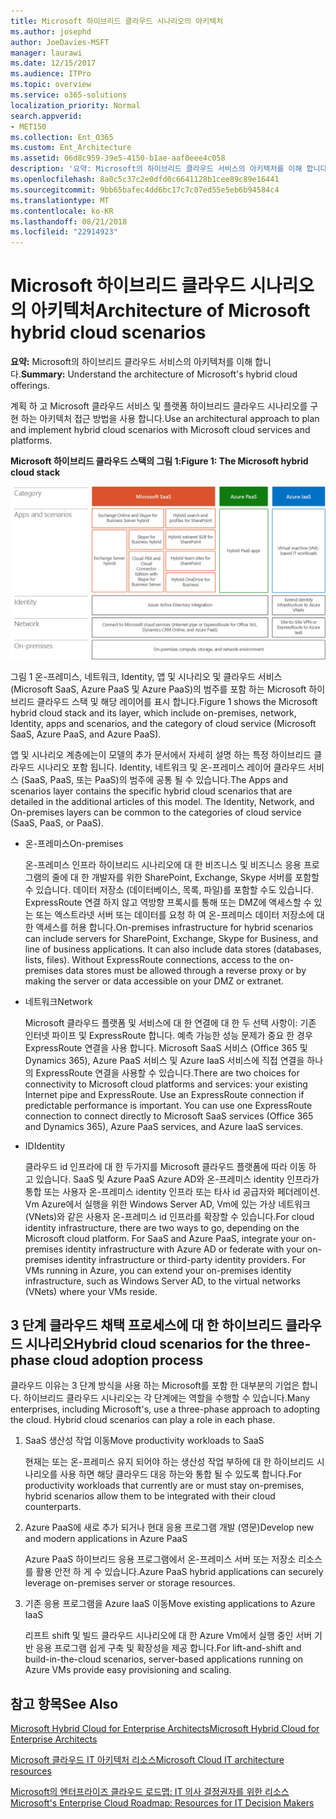 ```yaml
---
title: Microsoft 하이브리드 클라우드 시나리오의 아키텍처
ms.author: josephd
author: JoeDavies-MSFT
manager: laurawi
ms.date: 12/15/2017
ms.audience: ITPro
ms.topic: overview
ms.service: o365-solutions
localization_priority: Normal
search.appverid:
- MET150
ms.collection: Ent_O365
ms.custom: Ent_Architecture
ms.assetid: 06d8c959-39e5-4150-b1ae-aaf0eee4c058
description: '요약: Microsoft의 하이브리드 클라우드 서비스의 아키텍처를 이해 합니다.'
ms.openlocfilehash: 8a0c5c37c2e0dfd0c6641128b1cee89c89e16441
ms.sourcegitcommit: 9bb65bafec4dd6bc17c7c07ed55e5eb6b94584c4
ms.translationtype: MT
ms.contentlocale: ko-KR
ms.lasthandoff: 08/21/2018
ms.locfileid: "22914923"
---
```

# <a name="architecture-of-microsoft-hybrid-cloud-scenarios"></a><span data-ttu-id="3e4e0-103">Microsoft 하이브리드 클라우드 시나리오의 아키텍처</span><span class="sxs-lookup"><span data-stu-id="3e4e0-103">Architecture of Microsoft hybrid cloud scenarios</span></span>

 <span data-ttu-id="3e4e0-104">**요약:** Microsoft의 하이브리드 클라우드 서비스의 아키텍처를 이해 합니다.</span><span class="sxs-lookup"><span data-stu-id="3e4e0-104">**Summary:** Understand the architecture of Microsoft's hybrid cloud offerings.</span></span>
  
<span data-ttu-id="3e4e0-105">계획 하 고 Microsoft 클라우드 서비스 및 플랫폼 하이브리드 클라우드 시나리오를 구현 하는 아키텍처 접근 방법을 사용 합니다.</span><span class="sxs-lookup"><span data-stu-id="3e4e0-105">Use an architectural approach to plan and implement hybrid cloud scenarios with Microsoft cloud services and platforms.</span></span>
  
<span data-ttu-id="3e4e0-106">**Microsoft 하이브리드 클라우드 스택의 그림 1:**</span><span class="sxs-lookup"><span data-stu-id="3e4e0-106">**Figure 1: The Microsoft hybrid cloud stack**</span></span>

![Microsoft 하이브리드 클라우드 스택](media/Hybrid-Poster/Hybrid-Cloud-Stack.png)
  
<span data-ttu-id="3e4e0-108">그림 1 온-프레미스, 네트워크, Identity, 앱 및 시나리오 및 클라우드 서비스 (Microsoft SaaS, Azure PaaS 및 Azure PaaS)의 범주를 포함 하는 Microsoft 하이브리드 클라우드 스택 및 해당 레이어를 표시 합니다.</span><span class="sxs-lookup"><span data-stu-id="3e4e0-108">Figure 1 shows the Microsoft hybrid cloud stack and its layer, which include on-premises, network, Identity, apps and scenarios, and the category of cloud service (Microsoft SaaS, Azure PaaS, and Azure PaaS).</span></span>
  
<span data-ttu-id="3e4e0-p101">앱 및 시나리오 계층에는이 모델의 추가 문서에서 자세히 설명 하는 특정 하이브리드 클라우드 시나리오 포함 됩니다. Identity, 네트워크 및 온-프레미스 레이어 클라우드 서비스 (SaaS, PaaS, 또는 PaaS)의 범주에 공통 될 수 있습니다.</span><span class="sxs-lookup"><span data-stu-id="3e4e0-p101">The Apps and scenarios layer contains the specific hybrid cloud scenarios that are detailed in the additional articles of this model. The Identity, Network, and On-premises layers can be common to the categories of cloud service (SaaS, PaaS, or PaaS).</span></span>
  
- <span data-ttu-id="3e4e0-111">온-프레미스</span><span class="sxs-lookup"><span data-stu-id="3e4e0-111">On-premises</span></span>
    
    <span data-ttu-id="3e4e0-p102">온-프레미스 인프라 하이브리드 시나리오에 대 한 비즈니스 및 비즈니스 응용 프로그램의 줄에 대 한 개발자를 위한 SharePoint, Exchange, Skype 서버를 포함할 수 있습니다. 데이터 저장소 (데이터베이스, 목록, 파일)를 포함할 수도 있습니다. ExpressRoute 연결 하지 않고 역방향 프록시를 통해 또는 DMZ에 액세스할 수 있는 또는 엑스트라넷 서버 또는 데이터를 요청 하 여 온-프레미스 데이터 저장소에 대 한 액세스를 허용 합니다.</span><span class="sxs-lookup"><span data-stu-id="3e4e0-p102">On-premises infrastructure for hybrid scenarios can include servers for SharePoint, Exchange, Skype for Business, and line of business applications. It can also include data stores (databases, lists, files). Without ExpressRoute connections, access to the on-premises data stores must be allowed through a reverse proxy or by making the server or data accessible on your DMZ or extranet.</span></span>
    
- <span data-ttu-id="3e4e0-115">네트워크</span><span class="sxs-lookup"><span data-stu-id="3e4e0-115">Network</span></span>
    
    <span data-ttu-id="3e4e0-p103">Microsoft 클라우드 플랫폼 및 서비스에 대 한 연결에 대 한 두 선택 사항이: 기존 인터넷 파이프 및 ExpressRoute 합니다. 예측 가능한 성능 문제가 중요 한 경우 ExpressRoute 연결을 사용 합니다. Microsoft SaaS 서비스 (Office 365 및 Dynamics 365), Azure PaaS 서비스 및 Azure IaaS 서비스에 직접 연결을 하나의 ExpressRoute 연결을 사용할 수 있습니다.</span><span class="sxs-lookup"><span data-stu-id="3e4e0-p103">There are two choices for connectivity to Microsoft cloud platforms and services: your existing Internet pipe and ExpressRoute. Use an ExpressRoute connection if predictable performance is important. You can use one ExpressRoute connection to connect directly to Microsoft SaaS services (Office 365 and Dynamics 365), Azure PaaS services, and Azure IaaS services.</span></span>
    
- <span data-ttu-id="3e4e0-119">ID</span><span class="sxs-lookup"><span data-stu-id="3e4e0-119">Identity</span></span>
    
    <span data-ttu-id="3e4e0-p104">클라우드 id 인프라에 대 한 두가지를 Microsoft 클라우드 플랫폼에 따라 이동 하 고 있습니다. SaaS 및 Azure PaaS Azure AD와 온-프레미스 identity 인프라가 통합 또는 사용자 온-프레미스 identity 인프라 또는 타사 id 공급자와 페더레이션. Vm Azure에서 실행을 위한 Windows Server AD, Vm에 있는 가상 네트워크 (VNets)와 같은 사용자 온-프레미스 id 인프라를 확장할 수 있습니다.</span><span class="sxs-lookup"><span data-stu-id="3e4e0-p104">For cloud identity infrastructure, there are two ways to go, depending on the Microsoft cloud platform. For SaaS and Azure PaaS, integrate your on-premises identity infrastructure with Azure AD or federate with your on-premises identity infrastructure or third-party identity providers. For VMs running in Azure, you can extend your on-premises identity infrastructure, such as Windows Server AD, to the virtual networks (VNets) where your VMs reside.</span></span>
    
## <a name="hybrid-cloud-scenarios-for-the-three-phase-cloud-adoption-process"></a><span data-ttu-id="3e4e0-123">3 단계 클라우드 채택 프로세스에 대 한 하이브리드 클라우드 시나리오</span><span class="sxs-lookup"><span data-stu-id="3e4e0-123">Hybrid cloud scenarios for the three-phase cloud adoption process</span></span>

<span data-ttu-id="3e4e0-p105">클라우드 이유는 3 단계 방식을 사용 하는 Microsoft를 포함 한 대부분의 기업은 합니다. 하이브리드 클라우드 시나리오는 각 단계에는 역할을 수행할 수 있습니다.</span><span class="sxs-lookup"><span data-stu-id="3e4e0-p105">Many enterprises, including Microsoft's, use a three-phase approach to adopting the cloud. Hybrid cloud scenarios can play a role in each phase.</span></span>
  
1. <span data-ttu-id="3e4e0-126">SaaS 생산성 작업 이동</span><span class="sxs-lookup"><span data-stu-id="3e4e0-126">Move productivity workloads to SaaS</span></span>
    
    <span data-ttu-id="3e4e0-127">현재는 또는 온-프레미스 유지 되어야 하는 생산성 작업 부하에 대 한 하이브리드 시나리오를 사용 하면 해당 클라우드 대응 하는와 통합 될 수 있도록 합니다.</span><span class="sxs-lookup"><span data-stu-id="3e4e0-127">For productivity workloads that currently are or must stay on-premises, hybrid scenarios allow them to be integrated with their cloud counterparts.</span></span>
    
2. <span data-ttu-id="3e4e0-128">Azure PaaS에 새로 추가 되거나 현대 응용 프로그램 개발 (영문)</span><span class="sxs-lookup"><span data-stu-id="3e4e0-128">Develop new and modern applications in Azure PaaS</span></span>
    
    <span data-ttu-id="3e4e0-129">Azure PaaS 하이브리드 응용 프로그램에서 온-프레미스 서버 또는 저장소 리소스를 활용 안전 하 게 수 있습니다.</span><span class="sxs-lookup"><span data-stu-id="3e4e0-129">Azure PaaS hybrid applications can securely leverage on-premises server or storage resources.</span></span>
    
3. <span data-ttu-id="3e4e0-130">기존 응용 프로그램을 Azure IaaS 이동</span><span class="sxs-lookup"><span data-stu-id="3e4e0-130">Move existing applications to Azure IaaS</span></span>
    
    <span data-ttu-id="3e4e0-131">리프트 shift 및 빌드 클라우드 시나리오에 대 한 Azure Vm에서 실행 중인 서버 기반 응용 프로그램 쉽게 구축 및 확장성을 제공 합니다.</span><span class="sxs-lookup"><span data-stu-id="3e4e0-131">For lift-and-shift and build-in-the-cloud scenarios, server-based applications running on Azure VMs provide easy provisioning and scaling.</span></span>
    
## <a name="see-also"></a><span data-ttu-id="3e4e0-132">참고 항목</span><span class="sxs-lookup"><span data-stu-id="3e4e0-132">See Also</span></span>

[<span data-ttu-id="3e4e0-133">Microsoft Hybrid Cloud for Enterprise Architects</span><span class="sxs-lookup"><span data-stu-id="3e4e0-133">Microsoft Hybrid Cloud for Enterprise Architects</span></span>](microsoft-hybrid-cloud-for-enterprise-architects.md)
  
[<span data-ttu-id="3e4e0-134">Microsoft 클라우드 IT 아키텍처 리소스</span><span class="sxs-lookup"><span data-stu-id="3e4e0-134">Microsoft Cloud IT architecture resources</span></span>](microsoft-cloud-it-architecture-resources.md)

[<span data-ttu-id="3e4e0-135">Microsoft의 엔터프라이즈 클라우드 로드맵: IT 의사 결정권자를 위한 리소스</span><span class="sxs-lookup"><span data-stu-id="3e4e0-135">Microsoft's Enterprise Cloud Roadmap: Resources for IT Decision Makers</span></span>](https://sway.com/FJ2xsyWtkJc2taRD)



